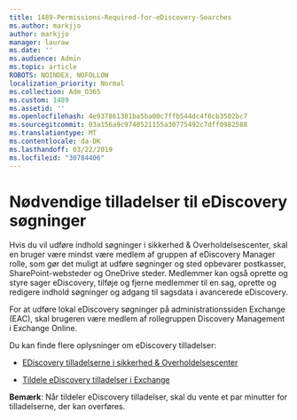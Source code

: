 ```yaml
---
title: 1489-Permissions-Required-for-eDiscovery-Searches
ms.author: markjjo
author: markjjo
manager: lauraw
ms.date: ''
ms.audience: Admin
ms.topic: article
ROBOTS: NOINDEX, NOFOLLOW
localization_priority: Normal
ms.collection: Adm_O365
ms.custom: 1489
ms.assetid: ''
ms.openlocfilehash: 4e937861381ba5ba00c7ffb544dc4f6cb3502bc7
ms.sourcegitcommit: 03a156a9c9740521155a30775492c7dff0982588
ms.translationtype: MT
ms.contentlocale: da-DK
ms.lasthandoff: 03/22/2019
ms.locfileid: "30784406"
---
```

# <a name="permissions-required-for-ediscovery-searches"></a>Nødvendige tilladelser til eDiscovery søgninger

Hvis du vil udføre indhold søgninger i sikkerhed & Overholdelsescenter, skal en bruger være mindst være medlem af gruppen af eDiscovery Manager rolle, som gør det muligt at udføre søgninger og sted opbevarer postkasser, SharePoint-websteder og OneDrive steder. Medlemmer kan også oprette og styre sager eDiscovery, tilføje og fjerne medlemmer til en sag, oprette og redigere indhold søgninger og adgang til sagsdata i avancerede eDiscovery.

For at udføre lokal eDiscovery søgninger på administrationssiden Exchange (EAC), skal brugeren være medlem af rollegruppen Discovery Management i Exchange Online.

Du kan finde flere oplysninger om eDiscovery tilladelser: 

- [EDiscovery tilladelserne i sikkerhed & Overholdelsescenter](https://docs.microsoft.com/office365/securitycompliance/assign-ediscovery-permissions)

- [Tildele eDiscovery tilladelser i Exchange](https://docs.microsoft.com/exchange/security-and-compliance/in-place-ediscovery/assign-ediscovery-permissions)

**Bemærk**: Når tildeler eDiscovery tilladelser, skal du vente et par minutter for tilladelserne, der kan overføres.
